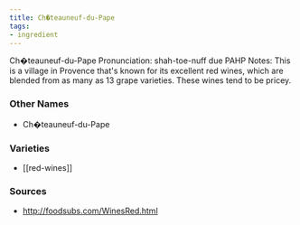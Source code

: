 ```yaml
---
title: Ch�teauneuf-du-Pape
tags:
- ingredient
---
```

Ch�teauneuf-du-Pape Pronunciation: shah-toe-nuff due PAHP Notes: This is a village in Provence that's known for its excellent red wines, which are blended from as many as 13 grape varieties. These wines tend to be pricey.

### Other Names

* Ch�teauneuf-du-Pape

### Varieties

* [[red-wines]]

### Sources
* http://foodsubs.com/WinesRed.html
